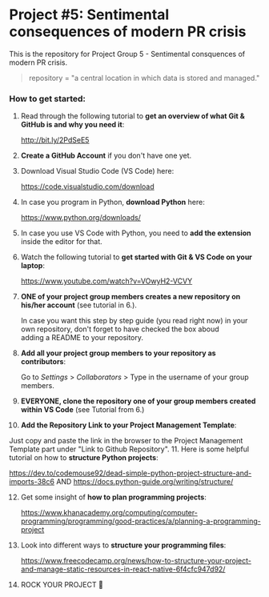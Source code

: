 # Project #5: Sentimental consequences of modern PR crisis
This is the repository for Project Group 5 - Sentimental consquences of modern PR crisis. 
> repository = "a central location in which data is stored and managed."

### How to get started:
1. Read through the following tutorial to **get an overview of what Git & GitHub is and why you need it**: 

   http://bit.ly/2PdSeE5
2. **Create a GitHub Account** if you don't have one yet.
3. Download Visual Studio Code (VS Code) here: 
    
    https://code.visualstudio.com/download
4. In case you program in Python, **download Python** here: 
   
   https://www.python.org/downloads/ 
5. In case you use VS Code with Python, you need to **add the extension** inside the editor for that.
6. Watch the following tutorial to **get started with Git & VS Code on your laptop**: 
    
    https://www.youtube.com/watch?v=VOwyH2-VCVY
7. **ONE of your project group members creates a new repository on his/her account** (see tutorial in 6.). 

   In case you want this step by step guide (you read right now) in your own repository, don't forget to have checked the box aboud   
   adding a README to your repository.
8. **Add all your project group members to your repository as contributors**:

   Go to *Settings* > *Collaborators* > Type in the username of your group members.
9. **EVERYONE, clone the repository one of your group members created within VS Code** (see Tutorial from 6.)
10. **Add the Repository Link to your Project Management Template**:

   Just copy and paste the link in the browser to the Project Management Template part under "Link to Github Repository".
11. Here is some helpful tutorial on how to **structure Python projects**: 

   https://dev.to/codemouse92/dead-simple-python-project-structure-and-imports-38c6 AND https://docs.python-guide.org/writing/structure/

12. Get some insight of **how to plan programming projects**: 
    
    https://www.khanacademy.org/computing/computer-programming/programming/good-practices/a/planning-a-programming-project
13. Look into different ways to **structure your programming files**: 
    
    https://www.freecodecamp.org/news/how-to-structure-your-project-and-manage-static-resources-in-react-native-6f4cfc947d92/
14. ROCK YOUR PROJECT 🚀
